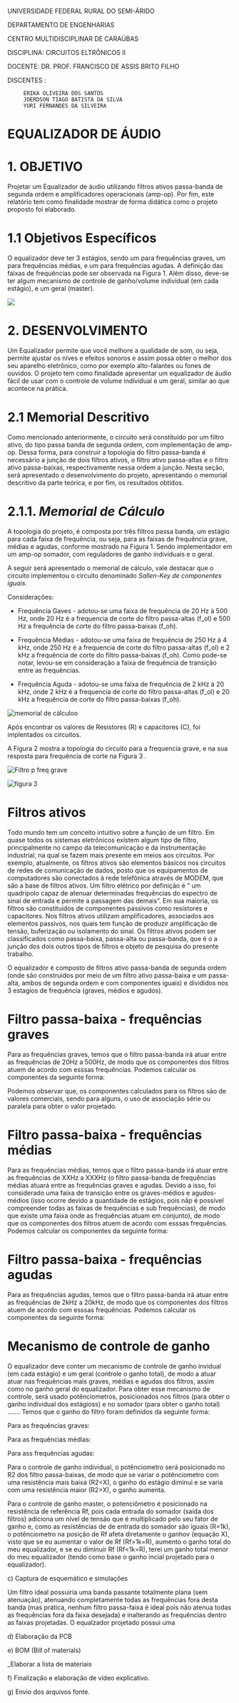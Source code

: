 UNIVERSIDADE FEDERAL RURAL DO SEMI-ÁRIDO

DEPARTAMENTO DE ENGENHARIAS

CENTRO MULTIDISCIPLINAR DE CARAÚBAS

DISCIPLINA: CIRCUITOS ELTRÔNICOS II

DOCENTE: DR. PROF. FRANCISCO DE ASSIS BRITO FILHO

DISCENTES :  
             
	     ERIKA OLIVEIRA DOS SANTOS
	     JOERDSON TIAGO BATISTA DA SILVA
	     YURI FERNANDES DA SILVEIRA

# EQUALIZADOR DE ÁUDIO
			 

# 1. OBJETIVO

  Projetar um Equalizador de áudio utilizando filtros ativos passa-banda de segunda ordem e amplificadores operacionais (amp-op). Por fim, este relatório tem como finalidade mostrar de forma didática como o projeto proposto foi elaborado.

# 1.1 Objetivos Específicos
 O equalizador deve ter 3 estágios, sendo um para frequências graves, um para frequências médias, e um para frequências agudas. A definição das faixas de frequências pode ser observada na Figura 1. Além disso, deve-se ter algum mecanismo de controle de ganho/volume individual (em cada estágio), e um geral (master).
 
![](https://user-images.githubusercontent.com/75510214/101711689-d9d17e00-3a72-11eb-89d7-e5ea764948a4.png)

	
# 2. DESENVOLVIMENTO

 Um Equalizador permite que você melhore a qualidade de som, ou seja, permite ajustar os níves e efeitos sonoros e assim possa obter o melhor dos seu aparelho eletrônico, como por exemplo alto-falantes ou fones de ouvidos.
 O projeto tem como finalidade apresentar um equalizador de áudio fácil de usar com o controle de volume individual e um geral, similar ao que acontece na prática.

# 2.1 Memorial Descritivo

 Como mencionado anteriormente, o circuito será constituído por um filtro ativo, do tipo passa banda de segunda ordem, com implementação de amp-op. Dessa forma, para construir a topologia do filtro passa-banda é necessário a junção de dois filtros ativos, o filtro ativo passa-altas e o filtro ativo passa-baixas, respectivamente nessa ordem a junção. Nesta seção, será apresentado o desenvolvimento do projeto, apresentando o memorial descritivo da parte teórica, e por fim, os resultados obtidos. 
 
 # 2.1.1. _Memorial de Cálculo_
  
  A topologia do projeto, é composta por três filtros passa banda, um estágio para cada faixa de frequência, ou seja, para as faixas de frequência grave, médias e agudas, conforme mostrado na Figura 1. Sendo implementador em um amp-op somador, com reguladores de ganho individuais e o geral.
  
  A seguir será apresentado o memorial de cálculo, vale destacar que o circuito implementou o circuito denominado _Sallen-Key de componentes iguais_. 
  
  Considerações:
 
  * Frequência Gaves - adotou-se uma faixa de frequência de 20 Hz à 500 Hz, onde 20 Hz é a frequencia de corte do filtro passa-altas (f_ol) e 500 Hz a frequência de corte do filtro passa-baixas (f_oh).
  
  * Frequência Médias - adotou-se uma faixa de frequência de 250 Hz à 4 kHz, onde 250 Hz é a frequencia de corte do filtro passa-altas (f_ol) e 2 kHz a frequência de corte do filtro passa-baixas (f_oh). Como pode-se notar, levou-se em consideração a faixa de frequência de transição entre as frequências.

* Frequência Aguda - adotou-se uma faixa de frequência de 2 kHz à 20 kHz, onde 2 kHz é a frequencia de corte do filtro passa-altas (f_ol) e 20 kHz a frequência de corte do filtro passa-baixas (f_oh).

![memorial de cálculoo](https://user-images.githubusercontent.com/75510214/101712624-b3acdd80-3a74-11eb-8665-cda093d8e783.png)

Após encontrar os valores de Resistores (R) e capacitores (C), foi implentados os circuitos.

A Figura 2 mostra a topologia do circuito para a frequencia grave, e na sua resposta para frequência de corte na Figura 3 .

![Filtro p freq grave](https://user-images.githubusercontent.com/75510214/101713258-12bf2200-3a76-11eb-80e7-ebf3858cef55.png)

![figura 3](https://user-images.githubusercontent.com/75510214/101715546-69c6f600-3a7a-11eb-9aa4-680bf8a73847.png)





# Filtros ativos
Todo mundo tem um conceito intuitivo sobre a função de um filtro. Em quase todos os sistemas eletrônicos existem algum tipo de filtro, principalmente no campo da telecomunicação e da instrumentação industrial, na qual se fazem mais presente em meios aos circuitos. Por exemplo, atualmente, os filtros ativos são elementos básicos nos circuitos de redes de comunicação de dados, posto que os equipamentos de computadores são conectados à rede telefônica através de MODEM, que são a base de filtros ativos. 
Um filtro elétrico por definição é “ um quadripolo capaz de atenuar determinadas frequências do espectro de sinal de entrada e permite a passagem das demais”. Em sua maioria, os filtros são constituídos de componentes passivos como resistores e capacitores. Nos filtros ativos utilizam amplificadores, associados aos elementos passivos, nos quais tem função de produzir amplificação de tensão, buferização ou isolamento do sinal. Os filtros ativos podem ser classificados como passa-baixa, passa-alta ou passa-banda, que é o a junção dos dois outros tipos de filtros e objeto de pesquisa do presente trabalho. 

O equalizador é composto de filtros ativo passa-banda de segunda ordem (onde são construidos por meio de um filtro ativo passa-baixa e um passa-alta, ambos de segunda ordem e com componentes iguais) e divididos nos 3 estagios de frequência (graves, médios e agudos). 


# Filtro passa-baixa - frequências graves
Para as frequências graves, temos que o filtro passa-banda irá atuar entre as frequências de 20Hz a 500Hz, de modo que os componentes dos filtros atuem de acordo com esssas frequências. Podemos calcular os componentes da seguinte forma:

Podemos observar que, os componentes calculados para os filtros são de valores comerciais, sendo para alguns, o uso de associação série ou paralela para obter o valor projetado.

# Filtro passa-baixa - frequências médias
Para as frequências médias, temos que o filtro passa-banda irá atuar entre as frequências de XXHz a XXXHz (o filtro passa-banda de frequências médias atuará entre as frequências graves e agudas. Devido a isso, foi considerado uma faixa de transição entre os graves-médios e agudos-médios (isso ocorre devido a quantidade de estágios, pois nãp é possível compreender todas as faixas de frequências e sub frequências), de modo que existe uma faixa onde as frequências atuam em conjunto), de modo que os componentes dos filtros atuem de acordo com esssas frequências. Podemos calcular os componentes da seguinte forma:

# Filtro passa-baixa - frequências agudas
Para as frequências agudas, temos que o filtro passa-banda irá atuar entre as frequências de 2kHz a 20kHz, de modo que os componentes dos filtros atuem de acordo com esssas frequências. Podemos calcular os componentes da seguinte forma:

# Mecanismo de controle de ganho
O equalizador deve conter um mecanismo de controle de ganho invidual (em cada estágio) e um geral (controle o ganho total), de modo a atuar atuar nas frequências mais graves, médias e agudas dos filtros, assim como no ganho geral do equalizador. Para obter esse mecanismo de controle, será usado potênciometros, posicionados nos filtros (para obter o ganho individual dos estágioss) e no somador (para obter o ganho total) ....... Temos que o ganho do filtro foram definidos da seguinte forma:

Para as frequências graves:

Para as frequências médias:

Para ass frequências agudas:

Para o controle de ganho individual, o potênciometro será posicionado no R2 dos filtro passa-baixas, de modo que se variar o potênciometro com uma resistência mais baixa (R2<X), o ganho do estágio diminui e se varia com uma resistência maior (R2>X), o ganho aumenta. 

Para o controle de ganho master, o potenciômetro é posicionado na resistência de referência Rf, pois cada entrada do somador (saída dos filtros) adiciona um nível de tensão que é multiplicado pelo seu fator de ganho e, como as resistências de de entrada do somador são iguais (R=1k), o potênciometro na posição de Rf afeta diretamente o ganhov (equação X), visto que se eu aumentar o valor de Rf (Rf>1k=R), aumento o ganho total do meu equalizador, e se eu diminuir Rf (Rf<1k=R), terei um ganho total menor do meu equalizador (tendo como base o ganho incial projetado para o equalizador).


c) Captura de esquemático e simulações


Um filtro ideal possuiria uma banda passante totalmente plana (sem atenuação), atenuando completamente todas as frequências fora desta banda (mas prática, nenhum filtro passa-faixa é ideal pois não atenua todas as frequências fora da faixa desejada) e inalterando as frequências dentro as faixas projetadas. O equalzador projetado possui uma 

d) Elaboração da PCB

e) BOM (Bill of materials)

_Elaborar a lista de materiais

f) Finalização e elaboração de vídeo explicativo.

g) Envio dos arquivos fonte.


